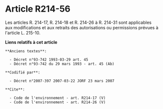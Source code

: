 # Article R214-56

Les articles R. 214-17, R. 214-18 et R. 214-26 à R. 214-31 sont applicables aux modifications et aux retraits des
autorisations ou permissions prévues à l'article L. 215-10.

**Liens relatifs à cet article**

	**Anciens textes**:

	  - Décret n°93-742 1993-03-29 art. 45
	  - Décret n°93-742 du 29 mars 1993 - art. 45 (Ab)

	**Codifié par**:

	  - Décret n°2007-397 2007-03-22 JORF 23 mars 2007

	**Cite**:

	  - Code de l'environnement - art. R214-17 (V)
	  - Code de l'environnement - art. R214-26 (V)

